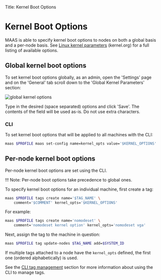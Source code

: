 Title: Kernel Boot Options


# Kernel Boot Options

MAAS is able to specify kernel boot options to nodes on both a global basis and
a per-node basis. See
[Linux kernel parameters][upstream-kernel.org-kernel-parameters] (kernel.org)
for a full listing of available options.


## Global kernel boot options

To set kernel boot options globally, as an admin, open the 'Settings' page and
on the 'General' tab scroll down to the 'Global Kernel Parameters' section:

![global kernel options][img__2.2_global-kernel-options]

Type in the desired (space separated) options and click 'Save'. The contents of
the field will be used as-is. Do not use extra characters.

### CLI

To set kernel boot options that will be applied to all machines with the CLI:

```bash
maas $PROFILE maas set-config name=kernel_opts value='$KERNEL_OPTIONS'
```

## Per-node kernel boot options

Per-node kernel boot options are set using the CLI.

!!! Note:
    Per-node boot options take precedence to global ones.

To specify kernel boot options for an individual machine, first create a tag:

```bash
maas $PROFILE tags create name='$TAG_NAME' \
	comment='$COMMENT' kernel_opts='$KERNEL_OPTIONS'
```

For example:

```bash
maas $PROFILE tags create name='nomodeset' \
	comment='nomodeset kernel option' kernel_opts='nomodeset vga'
```

Next, assign the tag to the machine in question:

```bash
maas $PROFILE tag update-nodes $TAG_NAME add=$SYSTEM_ID
```

If multiple tags attached to a node have the `kernel_opts` defined, the first
one (ordered alphabetically) is used.

See the [CLI tag management][cli-tags] section for more information about using
the CLI to manage tags.

<!-- LINKS -->

[upstream-kernel.org-kernel-parameters]: https://www.kernel.org/doc/html/latest/admin-guide/kernel-parameters.html
[cli-set-the-default-kernel-boot-options]: manage-cli-kernels.md#set-global-kernel-boot-options
[cli-specify-kernel-boot-options-for-a-machine]: manage-cli-kernels.md#specify-per-node-kernel-boot-options
[cli-tags]: manage-cli-tags.md

[img__2.2_global-kernel-options]: https://assets.ubuntu.com/v1/8b793b6d-nodes-kernel-options__2.2_global.png
